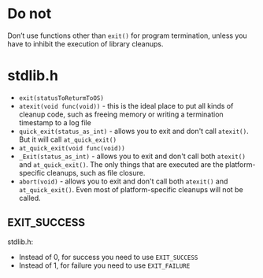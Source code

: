 #                  Do not

Don’t use functions other than `exit()` for program termination, unless you have to inhibit the execution of library cleanups. 

#                  stdlib.h

- `exit(statusToReturmToOS)`
- `atexit(void func(void))` - this is the ideal place to put all kinds of cleanup code, such as freeing memory or writing a termination timestamp to a log file
- `quick_exit(status_as_int)` - allows you to exit and don't call `atexit()`. But it will call `at_quick_exit()`
- `at_quick_exit(void func(void))`
- `_Exit(status_as_int)` - allows you to exit and don't call both `atexit()` and `at_quick_exit()`. The only things that are executed are the platform-specific cleanups, such as file closure.
- `abort(void)` - allows you to exit and don't call both `atexit()` and `at_quick_exit()`. Even most of platform-specific cleanups will not be called.

##                  EXIT_SUCCESS

stdlib.h:
- Instead of 0, for success you need to use `EXIT_SUCCESS`
- Instead of 1, for failure you need to use `EXIT_FAILURE`